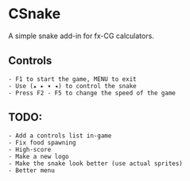 # CSnake

A simple snake add-in for fx-CG calculators.

## Controls
    - F1 to start the game, MENU to exit
    - Use (▴ ▸ ▾ ◂) to control the snake
    - Press F2 - F5 to change the speed of the game

## TODO:
    - Add a controls list in-game
    - Fix food spawning
    - High-score
    - Make a new logo
    - Make the snake look better (use actual sprites)
    - Better menu

